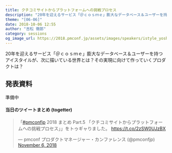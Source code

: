 ```yaml
---
title: クチコミサイトからプラットフォームへの挑戦プロセス
description: "20年を迎えるサービス「＠ｃｏｓｍｅ」膨大なデータベース＆ユーザーを持つアイスタイルが、次に描いている世界とは？その実現に向けて作っていくプロダクトは？"
theme: "[06-06]"
date: 2018-10-06 12:55
author: "吉松 徹郎"
category: sessions
og_image_url: https://2018.pmconf.jp/assets/images/speakers/istyle_yoshimatsu.jpg
---
```

20年を迎えるサービス「＠ｃｏｓｍｅ」膨大なデータベース＆ユーザーを持つアイスタイルが、次に描いている世界とは？その実現に向けて作っていくプロダクトは？

## 発表資料

準備中

#### 当日のツイートまとめ (togetter)
<blockquote class="twitter-tweet" data-lang="en"><p lang="ja" dir="ltr">「<a href="https://twitter.com/hashtag/pmconfjp?src=hash&amp;ref_src=twsrc%5Etfw">#pmconfjp</a> 2018 まとめ Part.5 「クチコミサイトからプラットフォームへの挑戦プロセス」」をトゥギャりました。 <a href="https://t.co/2zSW0UJzBX">https://t.co/2zSW0UJzBX</a></p>&mdash; pmconf プロダクトマネージャー・カンファレンス (@pmconfjp) <a href="https://twitter.com/pmconfjp/status/1059675908326359042?ref_src=twsrc%5Etfw">November 6, 2018</a></blockquote>
<script async src="https://platform.twitter.com/widgets.js" charset="utf-8"></script>
